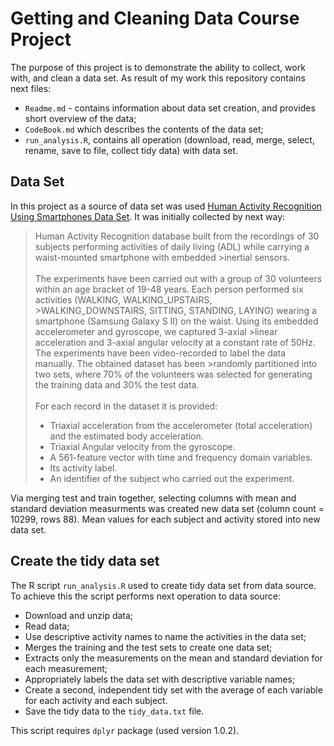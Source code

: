 # Getting and Cleaning Data Course Project

The purpose of this project is to demonstrate the ability to collect, work with, and clean a data set.
As result of my work this repository contains next files:
- `Readme.md` - contains information about data set creation, and provides short overview of the data;
- `CodeBook.md` which describes the contents of the data set; 
- `run_analysis.R`, contains all operation (download, read, merge, select, rename, save to file, collect tidy data) with data set. 


## Data Set
In this project as a source of data set was used [Human Activity Recognition Using Smartphones Data Set](http://archive.ics.uci.edu/ml/datasets/Human+Activity+Recognition+Using+Smartphones). It was initially collected by next way:
>Human Activity Recognition database built from the recordings of 30 subjects performing activities of daily living (ADL) while carrying a waist-mounted smartphone with embedded >inertial sensors.</br></br>
>The experiments have been carried out with a group of 30 volunteers within an age bracket of 19-48 years. Each person performed six activities (WALKING, WALKING_UPSTAIRS, >WALKING_DOWNSTAIRS, SITTING, STANDING, LAYING) wearing a smartphone (Samsung Galaxy S II) on the waist. Using its embedded accelerometer and gyroscope, we captured 3-axial >linear acceleration and 3-axial angular velocity at a constant rate of 50Hz. The experiments have been video-recorded to label the data manually. The obtained dataset has been >randomly partitioned into two sets, where 70% of the volunteers was selected for generating the training data and 30% the test data. </br></br>
>For each record in the dataset it is provided:
>- Triaxial acceleration from the accelerometer (total acceleration) and the estimated body acceleration.
>- Triaxial Angular velocity from the gyroscope.
>- A 561-feature vector with time and frequency domain variables.
>- Its activity label.
>- An identifier of the subject who carried out the experiment.

Via merging test and train together, selecting columns with mean and standard deviation measurments was created new data set (column count = 10299, rows 88). Mean values for each subject and activity stored into new data set.

## Create the tidy data set
The R script `run_analysis.R` used to create tidy data set from data source. To achieve this the script performs next operation to data source:
- Download and unzip data;
- Read data;
- Use descriptive activity names to name the activities in the data set;
- Merges the training and the test sets to create one data set;
- Extracts only the measurements on the mean and standard deviation for each measurement;
- Appropriately labels the data set with descriptive variable names;
- Create a second, independent tidy set with the average of each variable for each activity and each subject.
- Save the tidy data to the `tidy_data.txt` file.

This script requires `dplyr` package (used version 1.0.2).

